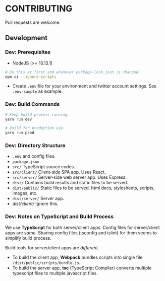 # CONTRIBUTING

Pull requests are welcome.

## Development

### Dev: Prerequisites

- NodeJS (>= 16.13.1)

```sh
# Do this at first and whenever package-lock.json is changed.
npm ci --ignore-scripts
```

- Create `.env` file for your environment and twitter account settings. See `.env-sample` as example.

### Dev: Build Commands

```sh
# Keep build process running.
yarn run dev

# Build for production use.
yarn run prod
```

### Dev: Directory Structure

- `.env` and config files.
- `package.json`
- `src/`
    TypeScript source codes.
- `src/client/`
    Client-side SPA app. Uses React.
- `src/server/`
    Server-side web server app. Uses Express.
- `dist/`
    Contains build results and static files to be served.
- `dist/public/`
    Static files to be served. html docs, stylesheets, scripts, images, etc.
- `dist/server/`
    Server app.
- *dist/client/*
    Ignore this.

### Dev: Notes on TypeScript and Build Process

We use **TypeScript** for both server/client apps.
Config files for server/client apps are *same*.
Sharing config files (tsconfig and tslint) for them seems to simplify build process.

Build tools for server/client apps are *different*.

- To build the client app, **Webpack** bundles scripts into single file `/dist/public/scripts/bundle.js`.
- To build the server app, **tsc** (TypeScript Compiler) converts multiple typescript files to multiple javascript files.
